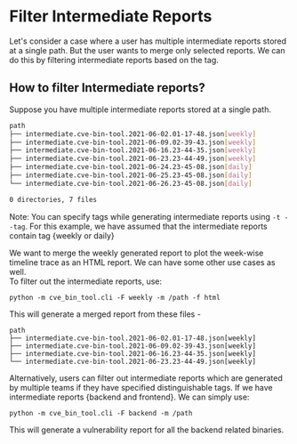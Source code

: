 # Filter Intermediate Reports

Let's consider a case where a user has multiple intermediate reports stored at a single path. But the user wants to merge only selected reports. We can do this by filtering intermediate reports based on the tag.

## How to filter Intermediate reports?

Suppose you have multiple intermediate reports stored at a single path.

```bash
path
├── intermediate.cve-bin-tool.2021-06-02.01-17-48.json[weekly]
├── intermediate.cve-bin-tool.2021-06-09.02-39-43.json[weekly]
├── intermediate.cve-bin-tool.2021-06-16.23-44-35.json[weekly]
├── intermediate.cve-bin-tool.2021-06-23.23-44-49.json[weekly]
├── intermediate.cve-bin-tool.2021-06-24.23-45-08.json[daily]
├── intermediate.cve-bin-tool.2021-06-25.23-45-08.json[daily]
└── intermediate.cve-bin-tool.2021-06-26.23-45-08.json[daily]

0 directories, 7 files

```
Note: You can specify tags while generating intermediate reports using `-t --tag`. For this example, we have assumed that the intermediate reports contain tag {weekly or daily}

We want to merge the weekly generated report to plot the week-wise timeline trace as an HTML report. We can have some other use cases as well.      
To filter out the intermediate reports, use:
```
python -m cve_bin_tool.cli -F weekly -m /path -f html
```
This will generate a merged report from these files -

```
path
├── intermediate.cve-bin-tool.2021-06-02.01-17-48.json[weekly]
├── intermediate.cve-bin-tool.2021-06-09.02-39-43.json[weekly]
├── intermediate.cve-bin-tool.2021-06-16.23-44-35.json[weekly]
└── intermediate.cve-bin-tool.2021-06-23.23-44-49.json[weekly]
```

Alternatively, users can filter out intermediate reports which are generated by multiple teams if they have specified distinguishable tags.
If we have intermediate reports {backend and frontend}. We can simply use:

```
python -m cve_bin_tool.cli -F backend -m /path 
```
This will generate a vulnerability report for all the backend related binaries.